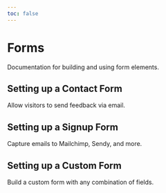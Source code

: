 ```yaml
---
toc: false
---
```


# Forms

Documentation for building and using form elements.

## Setting up a Contact Form
Allow visitors to send feedback via email.

## Setting up a Signup Form  
Capture emails to Mailchimp, Sendy, and more.

## Setting up a Custom Form
Build a custom form with any combination of fields.
